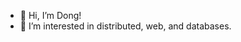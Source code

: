 - 👋 Hi, I’m Dong!
- 👀 I’m interested in distributed, web, and databases.

<!---
SleepyLGod/SleepyLGod is a ✨ special ✨ repository because its `README.md` (this file) appears on your GitHub profile.
You can click the Preview link to take a look at your changes.
--->
